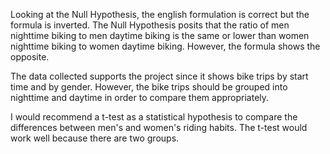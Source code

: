 Looking at the Null Hypothesis, the english formulation is correct but the formula is inverted. The Null Hypothesis posits that the ratio of men nighttime biking to men daytime biking is the same or lower than women nighttime biking to women daytime biking. However, the formula shows the opposite.

The data collected supports the project since it shows bike trips by start time and by gender. However, the bike trips should be grouped into nighttime and daytime in order to compare them appropriately.

I would recommend a t-test as a statistical hypothesis to compare the differences between men's and women's riding habits. The t-test would work well because there are two groups.